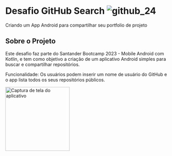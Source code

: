 # Desafio GitHub Search ![github_24](https://github.com/Daianebs/desafio-github-search/assets/97747870/9e482460-0a3b-431c-8345-b080d5756e39)

Criando um App Android para compartilhar seu portfolio de projeto

## Sobre o Projeto
Este desafio faz parte do Santander Bootcamp 2023 - Mobile Android com Kotlin, e tem como objetivo a criação de um aplicativo Android simples para buscar e compartilhar repositórios.

Funcionalidade: Os usuários podem inserir um nome de usuário do GitHub e o app lista todos os seus repositórios públicos.

<img src="https://github.com/Daianebs/desafio-github-search/assets/97747870/ac143ebe-bdc5-4bb8-972c-3c1bef96235d" width="200" alt="Captura de tela do aplicativo">




